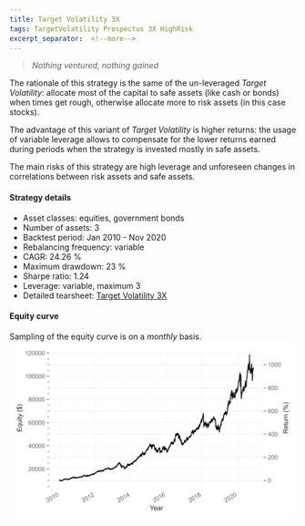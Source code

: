 ```yaml
---
title: Target Volatility 3X
tags: TargetVolatility Prospectus 3X HighRisk
excerpt_separator:  <!--more-->
---
```


> _Nothing ventured, nothing gained_

The rationale of this strategy is the same of the un-leveraged _Target Volatility_: allocate most of the capital to safe assets (like cash or bonds) when times get rough, otherwise allocate more to risk assets (in this case stocks).

The advantage of this variant of _Target Volatility_ is higher returns: the usage of variable leverage allows to compensate for the lower returns earned during periods when the strategy is invested mostly in safe assets.

The main risks of this strategy are high leverage and unforeseen changes in correlations between risk assets and safe assets.

#### Strategy details
* Asset classes: equities, government bonds
* Number of assets: 3
* Backtest period: Jan 2010 - Nov 2020
* Rebalancing frequency: variable
* CAGR: 24.26 %
* Maximum drawdown: 23 %
* Sharpe ratio: 1.24
* Leverage: variable, maximum 3
* Detailed tearsheet: [Target Volatility 3X](/tearsheets/target_volatility_3x.html)

#### Equity curve
Sampling of the equity curve is on a _monthly_ basis.
![Target Volatility 3X](/images/target_volatility_3x.svg)
